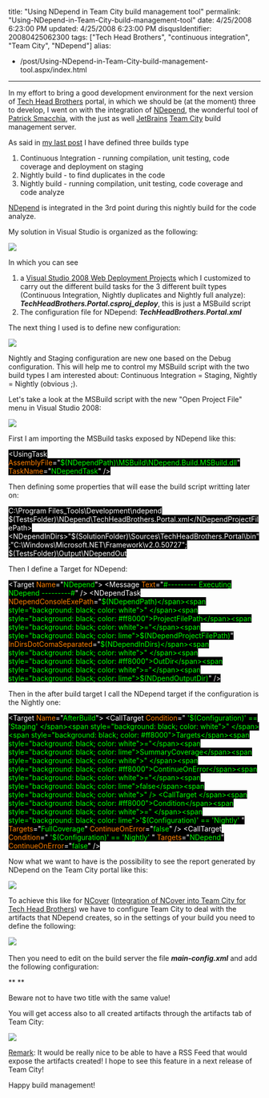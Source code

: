 title: "Using NDepend in Team City build management tool"
permalink: "Using-NDepend-in-Team-City-build-management-tool"
date: 4/25/2008 6:23:00 PM
updated: 4/25/2008 6:23:00 PM
disqusIdentifier: 20080425062300
tags: ["Tech Head Brothers", "continuous integration", "Team City", "NDepend"]
alias:
 - /post/Using-NDepend-in-Team-City-build-management-tool.aspx/index.html
---
In my effort to bring a good development environment for the next version of [Tech Head Brothers](http://www.techheadbrothers.com/) portal, in which we should be (at the moment) three to develop, I went on with the integration of [NDepend](http://www.ndepend.com/), the wonderful tool of [Patrick Smacchia](http://codebetter.com/blogs/patricksmacchia/), with the just as well [JetBrains](http://www.jetbrains.com/) [Team City](http://www.jetbrains.com/teamcity) build management server.

As said in [my last post](http://weblogs.asp.net/lkempe/archive/2008/04/23/continuous-integration-and-nightly-build-with-team-city.aspx) I have defined three builds type
<!-- more -->

1.  Continuous Integration - running compilation, unit testing, code coverage and deployment on staging 
2.  Nightly build - to find duplicates in the code 
3.  Nightly build - running compilation, unit testing, code coverage and code analyze   

[NDepend](http://www.ndepend.com/) is integrated in the 3rd point during this nightly build for the code analyze.

My solution in Visual Studio is organized as the following:

![](http://farm3.static.flickr.com/2153/2440714404_9ae11201b6_o.jpg) 

In which you can see

1.  a [Visual Studio 2008 Web Deployment Projects](http://www.microsoft.com/downloads/details.aspx?FamilyId=0AA30AE8-C73B-4BDD-BB1B-FE697256C459&displaylang=en) which I customized to carry out the different build tasks for the 3 different built types (Continuous Integration, Nightly duplicates and Nightly full analyze): ***TechHeadBrothers.Portal.csproj_deploy***, this is just a MSBuild script 
2.  The configuration file for NDepend: ***TechHeadBrothers.Portal.xml***   

The next thing I used is to define new configuration:

![](http://farm4.static.flickr.com/3104/2439888971_055ba9bd48_o.jpg) 

Nightly and Staging configuration are new one based on the Debug configuration. This will help me to control my MSBuild script with the two build types I am interested about: Continuous Integration = Staging, Nightly = Nightly (obvious ;).

Let's take a look at the MSBuild script with the new "Open Project File" menu in Visual Studio 2008:

![](http://farm3.static.flickr.com/2064/2439915841_f882f8b84a_o.jpg) 

First I am importing the MSBuild tasks exposed by NDepend like this:

<span style="background: black; color: white">  <UsingTask </span><span style="background: black; color: #ff8000">AssemblyFile</span><span style="background: black; color: white">="</span><span style="background: black; color: lime">$(NDependPath)\MSBuild\NDepend.Build.MSBuild.dll</span><span style="background: black; color: white">" </span><span style="background: black; color: #ff8000">TaskName</span><span style="background: black; color: white">="</span><span style="background: black; color: lime">NDependTask</span><span style="background: black; color: white">" />
</span>

Then defining some properties that will ease the build script writting later on:

<span style="background: black; color: white">    <!-- </span><span style="background: black; color: green">NDepend </span><span style="background: black; color: white">-->
    <NDependPath>C:\Program Files\_Tools\Development\ndepend</NDependPath>
    <NDependProjectFilePath>$(TestsFolder)\NDepend\TechHeadBrothers.Portal.xml</NDependProjectFilePath>
    <NDependInDirs>"$(SolutionFolder)\Sources\TechHeadBrothers.Portal\bin";"C:\Windows\Microsoft.NET\Framework\v2.0.50727";</NDependInDirs>
    <NDpendOutputDir>$(TestsFolder)\Output\NDependOut</NDpendOutputDir>
  </PropertyGroup>
</span>

Then I define a Target for NDepend:

<span style="background: black; color: white">  <Target </span><span style="background: black; color: #ff8000">Name</span><span style="background: black; color: white">="</span><span style="background: black; color: lime">NDepend</span><span style="background: black; color: white">">
    <Message </span><span style="background: black; color: #ff8000">Text</span><span style="background: black; color: white">="</span><span style="background: black; color: lime">#--------- Executing NDepend ---------#</span><span style="background: black; color: white">" />
    <NDependTask </span><span style="background: black; color: #ff8000">NDependConsoleExePath</span><span style="background: black; color: white">="</span><span style="background: black; color: lime">$(NDependPath)</span><span style="background: black; color: white">" 
                 </span><span style="background: black; color: #ff8000">ProjectFilePath</span><span style="background: black; color: white">="</span><span style="background: black; color: lime">$(NDependProjectFilePath)</span><span style="background: black; color: white">" 
                 </span><span style="background: black; color: #ff8000">InDirsDotComaSeparated</span><span style="background: black; color: white">="</span><span style="background: black; color: lime">$(NDependInDirs)</span><span style="background: black; color: white">" 
                 </span><span style="background: black; color: #ff8000">OutDir</span><span style="background: black; color: white">="</span><span style="background: black; color: lime">$(NDpendOutputDir)</span><span style="background: black; color: white">" />
  </Target>
</span>

Then in the after build target I call the NDepend target if the configuration is the Nightly one:

<span style="background: black; color: white">  <Target </span><span style="background: black; color: #ff8000">Name</span><span style="background: black; color: white">="</span><span style="background: black; color: lime">AfterBuild</span><span style="background: black; color: white">">
    <CallTarget </span><span style="background: black; color: #ff8000">Condition</span><span style="background: black; color: white">=" </span><span style="background: black; color: lime">'$(Configuration)' == 'Staging' </span><span style="background: black; color: white">" </span><span style="background: black; color: #ff8000">Targets</span><span style="background: black; color: white">="</span><span style="background: black; color: lime">SummaryCoverage</span><span style="background: black; color: white">" </span><span style="background: black; color: #ff8000">ContinueOnError</span><span style="background: black; color: white">="</span><span style="background: black; color: lime">false</span><span style="background: black; color: white">" />
    <CallTarget </span><span style="background: black; color: #ff8000">Condition</span><span style="background: black; color: white">=" </span><span style="background: black; color: lime">'$(Configuration)' == 'Nightly' </span><span style="background: black; color: white">" </span><span style="background: black; color: #ff8000">Targets</span><span style="background: black; color: white">="</span><span style="background: black; color: lime">FullCoverage</span><span style="background: black; color: white">" </span><span style="background: black; color: #ff8000">ContinueOnError</span><span style="background: black; color: white">="</span><span style="background: black; color: lime">false</span><span style="background: black; color: white">" />
    <CallTarget </span><span style="background: black; color: #ff8000">Condition</span><span style="background: black; color: white">=" </span><span style="background: black; color: lime">'$(Configuration)' == 'Nightly' </span><span style="background: black; color: white">" 
                </span><span style="background: black; color: #ff8000">Targets</span><span style="background: black; color: white">="</span><span style="background: black; color: lime">NDepend</span><span style="background: black; color: white">" 
                </span><span style="background: black; color: #ff8000">ContinueOnError</span><span style="background: black; color: white">="</span><span style="background: black; color: lime">false</span><span style="background: black; color: white">" />
</span>

Now what we want to have is the possibility to see the report generated by NDepend on the Team City portal like this:

![](http://farm3.static.flickr.com/2148/2440756652_20b1fb6381_o.jpg) 

To achieve this like for [NCover](http://www.ncover.com/) ([Integration of NCover into Team City for Tech Head Brothers](http://weblogs.asp.net/lkempe/archive/2008/03/30/integration-of-ncover-into-team-city-for-tech-head-brothers.aspx)) we have to configure Team City to deal with the artifacts that NDepend creates, so in the settings of your build you need to define the following:

![](http://farm4.static.flickr.com/3216/2439932051_29fffef7de_o.jpg)   

Then you need to edit on the build server the file ***main-config.xml*** and add the following configuration:

<report-tab title="Code Coverage Summary" basePath="" startPage="CoverageSummary.html" />
    
<report-tab title="Code Coverage" basePath="Coverage" startPage="index.html" />

    
**<report-tab title="NDepend" basePath="NDepend" startPage="NDependReport.html" /> **

Beware not to have two title with the same value!

You will get access also to all created artifacts through the artifacts tab of Team City:

![](http://farm4.static.flickr.com/3131/2440767352_9dcc1abac7_o.jpg) 

<u>Remark</u>: It would be really nice to be able to have a RSS Feed that would expose the artifacts created! I hope to see this feature in a next release of Team City!

Happy build management!
